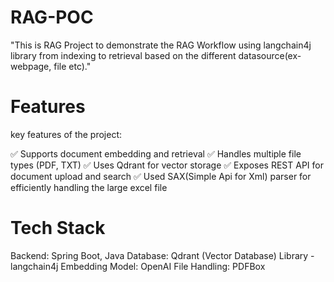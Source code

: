 # RAG-POC
"This is RAG Project to demonstrate the RAG Workflow using langchain4j library from indexing to retrieval based on the different datasource(ex- webpage, file etc)."

 # Features
 key features of the project:

✅ Supports document embedding and retrieval
✅ Handles multiple file types (PDF, TXT)
✅ Uses Qdrant for vector storage
✅ Exposes REST API for document upload and search
✅ Used SAX(Simple Api for Xml) parser for efficiently handling the large excel file 


# Tech Stack
Backend: Spring Boot, Java
Database: Qdrant  (Vector Database)
Library - langchain4j
Embedding Model: OpenAI 
File Handling:  PDFBox



  


